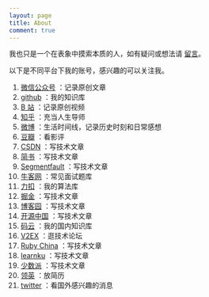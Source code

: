 ```yaml
---
layout: page
title: About
comment: true
---
```


我也只是一个在表象中摸索本质的人，如有疑问或想法请 [留言](https://github.com/professordeng/professordeng.github.io/issues/new)。

以下是不同平台下我的账号，感兴趣的可以关注我。

1. [微信公众号](/img/gzh.jpg) ：记录原创文章
2. [github](https://github.com/professordeng) ：我的知识库
3. [B 站](https://space.bilibili.com/491275843) ：记录原创视频
4. [知乎](https://www.zhihu.com/people/professordeng) ：充当人生导师
5. [微博](https://weibo.com/codeng) ：生活时间线，记录历史时刻和日常感想
6. [豆瓣](https://www.douban.com/people/professordeng/) ：看影评
7. [CSDN](https://blog.csdn.net/professordeng) ：写技术文章
8. [简书](https://www.jianshu.com/u/457d7b6a84ec) ：写技术文章
9. [Segmentfault](https://segmentfault.com/u/professordeng) ：写技术文章
10. [牛客网](https://www.nowcoder.com/profile/818052875) ：常见面试题库
11. [力扣](https://leetcode-cn.com/u/professordeng/) ：我的算法库
12. [掘金](https://juejin.im/user/5e7b10c0e51d4526ed66dcc7) ：写技术文章
13. [博客园](https://www.cnblogs.com/professordeng) ：写技术文章
14. [开源中国](https://my.oschina.net/professordeng) ：写技术文章
15. [码云](https://gitee.com/professordeng) ：我的国内知识库
16. [V2EX](https://www.v2ex.com/member/professordeng) ：逛技术论坛
17. [Ruby China](https://ruby-china.org/professordeng) ：写技术文章
18. [learnku](https://learnku.com/users/59794) ：写技术文章
19. [少数派](https://sspai.com/u/professordeng) ：写技术文章
20. [领英](https://www.linkedin.com/in/professordeng/) ：放简历
21. [twitter](https://twitter.com/denglate) ：看国外感兴趣的消息